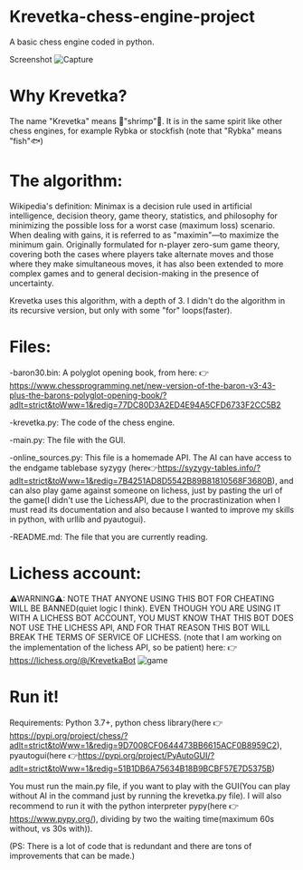 # Krevetka-chess-engine-project
A basic chess engine coded in python.

Screenshot
![Capture](https://user-images.githubusercontent.com/104983707/166911776-a3860ced-65a5-4b0e-94ce-0bae0b65a930.PNG)


# Why Krevetka?
The name "Krevetka" means 🍤"shrimp"🦐.
It is in the same spirit like other chess engines, for example Rybka or stockfish (note that "Rybka" means "fish"🐟)

# The algorithm:
Wikipedia's definition: Minimax is a decision rule used in artificial intelligence, decision theory, game theory, statistics, and philosophy for minimizing the possible loss for a worst case (maximum loss) scenario. When dealing with gains, it is referred to as "maximin"—to maximize the minimum gain. Originally formulated for n-player zero-sum game theory, covering both the cases where players take alternate moves and those where they make simultaneous moves, it has also been extended to more complex games and to general decision-making in the presence of uncertainty.

Krevetka uses this algorithm, with a depth of 3. I didn't do the algorithm in its recursive version, but only with some "for" loops(faster).

# Files:
-baron30.bin:
A polyglot opening book, from here: 👉 https://www.chessprogramming.net/new-version-of-the-baron-v3-43-plus-the-barons-polyglot-opening-book/?adlt=strict&toWww=1&redig=77DC80D3A2ED4E94A5CFD6733F2CC5B2

-krevetka.py:
The code of the chess engine.

-main.py:
The file with the GUI.

-online_sources.py:
This file is a homemade API. The AI can have access to the endgame tablebase syzygy (here👉https://syzygy-tables.info/?adlt=strict&toWww=1&redig=7B4251AD8D5542B89B81810568F3680B), and can also play game against someone on lichess, just by pasting the url of the game(I didn't use the LichessAPI, due to the procrastinization when I must read its documentation and also because I wanted to improve my skills in python, with urllib and pyautogui).

-README.md:
The file that you are currently reading.

# Lichess account:
⚠WARNING⚠: NOTE THAT ANYONE USING THIS BOT FOR CHEATING WILL BE BANNED(quiet logic I think). EVEN THOUGH YOU ARE USING IT WITH A LICHESS BOT ACCOUNT, YOU MUST KNOW THAT THIS BOT DOES NOT USE THE LICHESS API, AND FOR THAT REASON THIS BOT WILL BREAK THE TERMS OF SERVICE OF LICHESS.
(note that I am working on the implementation of the lichess API, so be patient)
here: 👉https://lichess.org/@/KrevetkaBot
![game](https://user-images.githubusercontent.com/104983707/170866422-873fb47d-0310-46db-b7e9-55fbe7cb5910.gif)

# Run it!
Requirements: Python 3.7+, python chess library(here 👉 https://pypi.org/project/chess/?adlt=strict&toWww=1&redig=9D7008CF0644473BB6615ACF0B8959C2), pyautogui(here 👉https://pypi.org/project/PyAutoGUI/?adlt=strict&toWww=1&redig=51B1DB6A75634B18B9BCBF57E7D5375B)

You must run the main.py file, if you want to play with the GUI(You can play without AI in the command just by running the krevetka.py file). I will also recommend to run it with the python interpreter pypy(here 👉 https://www.pypy.org/), dividing by two the waiting time(maximum 60s without, vs 30s with)).


(PS: There is a lot of code that is redundant and there are tons of improvements that can be made.)
